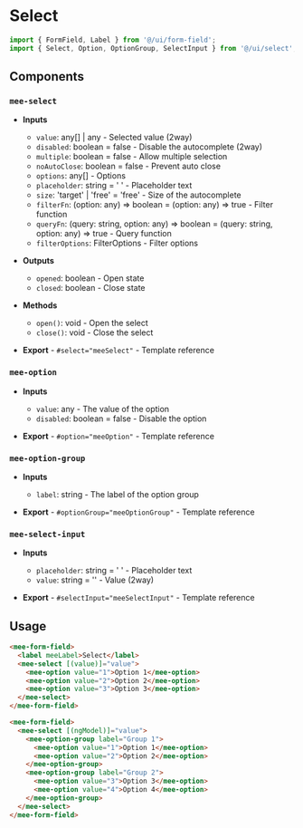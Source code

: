 # Select

```typescript
import { FormField, Label } from '@/ui/form-field';
import { Select, Option, OptionGroup, SelectInput } from '@/ui/select';
```

## Components

### `mee-select`

- **Inputs**

  - `value`: any[] | any - Selected value (2way)
  - `disabled`: boolean = false - Disable the autocomplete (2way)
  - `multiple`: boolean = false - Allow multiple selection
  - `noAutoClose`: boolean = false - Prevent auto close
  - `options`: any[] - Options
  - `placeholder`: string = ' ' - Placeholder text
  - `size`: 'target' | 'free' = 'free' - Size of the autocomplete
  - `filterFn`: (option: any) => boolean = (option: any) => true - Filter function
  - `queryFn`: (query: string, option: any) => boolean = (query: string, option: any) => true - Query function
  - `filterOptions`: FilterOptions<any> - Filter options

- **Outputs**

  - `opened`: boolean - Open state
  - `closed`: boolean - Close state

- **Methods**

  - `open()`: void - Open the select
  - `close()`: void - Close the select

- **Export** - `#select="meeSelect"` - Template reference

### `mee-option`

- **Inputs**

  - `value`: any - The value of the option
  - `disabled`: boolean = false - Disable the option

- **Export** - `#option="meeOption"` - Template reference

### `mee-option-group`

- **Inputs**

  - `label`: string - The label of the option group

- **Export** - `#optionGroup="meeOptionGroup"` - Template reference

### `mee-select-input`

- **Inputs**

  - `placeholder`: string = ' ' - Placeholder text
  - `value`: string = '' - Value (2way)

- **Export** - `#selectInput="meeSelectInput"` - Template reference

## Usage

```html
<mee-form-field>
  <label meeLabel>Select</label>
  <mee-select [(value)]="value">
    <mee-option value="1">Option 1</mee-option>
    <mee-option value="2">Option 2</mee-option>
    <mee-option value="3">Option 3</mee-option>
  </mee-select>
</mee-form-field>

<mee-form-field>
  <mee-select [(ngModel)]="value">
    <mee-option-group label="Group 1">
      <mee-option value="1">Option 1</mee-option>
      <mee-option value="2">Option 2</mee-option>
    </mee-option-group>
    <mee-option-group label="Group 2">
      <mee-option value="3">Option 3</mee-option>
      <mee-option value="4">Option 4</mee-option>
    </mee-option-group>
  </mee-select>
</mee-form-field>
```
